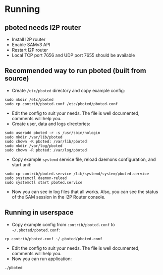 # Running

## pboted needs I2P router

- Install I2P router
- Enable SAMv3 API
- Restart I2P router   
- Local TCP port 7656 and UDP port 7655 should be available

## Recommended way to run pboted (built from source)

- Create `/etc/pboted` directory and copy example config:

```
sudo mkdir /etc/pboted
sudo cp contrib/pboted.conf /etc/pboted/pboted.conf
```

- Edit the config to suit your needs. The file is well documented, comments will help you.
- Create user, data and logs directories:

```
sudo useradd pboted -r -s /usr/sbin/nologin
sudo mkdir /var/lib/pboted
sudo chown -R pboted: /var/lib/pboted
sudo mkdir /var/log/pboted
sudo chown -R pboted: /var/log/pboted
```

- Copy example `systemd` service file, reload daemons configuration, and start unit:

```
sudo cp contrib/pboted.service /lib/systemd/system/pboted.service
sudo systemctl daemon-reload
sudo systemctl start pboted.service
```

- Now you can see in log files that all works. Also, you can see the status of the SAM session in the I2P Router console.

## Running in userspace

- Copy example config from `contrib/pboted.conf` to `~/.pboted/pboted.conf`:

```
cp contrib/pboted.conf ~/.pboted/pboted.conf
```

- Edit the config to suit your needs. The file is well documented, comments will help you.
- Now you can run application:

```
./pboted
```
